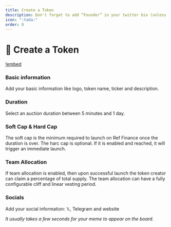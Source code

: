 ```yaml
---
title: Create a Token
description: Don't forget to add “Founder” in your twitter bio (unless you're anon)
icon: ":tada:"
order: 0
---
```


# 🎉 Create a Token

[!embed](/assets/create.mp4)

### Basic information

Add your basic information like logo, token name, ticker and description.

### Duration

Select an auction duration between 5 minutes and 1 day.

### Soft Cap & Hard Cap

The soft cap is the minimum required to launch on Ref Finance once the duration is over. The harc cap is optional. If it is enabled and reached, it will trigger an immediate launch.

### Team Allocation

If team allocation is enabled, then upon successful launch the token creator can claim a percentage of total supply.
The team allocation can have a fully configurable cliff and linear vesting period.

### Socials

Add your social information: 𝕏, Telegram and website

_It usually takes a few seconds for your meme to appear on the board._
